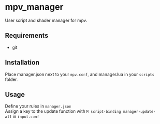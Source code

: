 # mpv_manager
User script and shader manager for mpv.

## Requirements
- git

## Installation
Place manager.json next to your `mpv.conf`, and manager.lua in your `scripts` folder.

## Usage
Define your rules in `manager.json`  
Assign a key to the update function with `M script-binding manager-update-all` in `input.conf`

